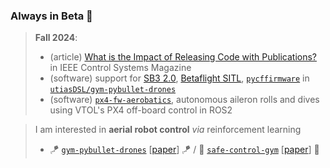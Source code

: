 ### Always in Beta 🧪

> **Fall 2024**:
> - (article) [What is the Impact of Releasing Code with Publications?](https://arxiv.org/abs/2308.10008v1) in IEEE Control Systems Magazine
> - (software) support for [SB3 2.0](https://github.com/utiasDSL/gym-pybullet-drones/blob/main/gym_pybullet_drones/examples/learn.py), [Betaflight SITL](https://github.com/utiasDSL/gym-pybullet-drones/blob/main/gym_pybullet_drones/examples/beta.py), [`pycffirmware`](https://github.com/utiasDSL/gym-pybullet-drones/blob/main/gym_pybullet_drones/examples/cf.py) in [`utiasDSL/gym-pybullet-drones`](https://github.com/utiasDSL/gym-pybullet-drones)
> - (software) [`px4-fw-aerobatics`](https://github.com/JacopoPan/px4-fw-aerobatics), autonomous aileron rolls and dives using VTOL's PX4 off-board control in ROS2

> I am interested in __aerial robot control__ _via_ reinforcement learning
> - 🪁 [`gym-pybullet-drones`](https://github.com/utiasDSL/gym-pybullet-drones) [[paper](https://arxiv.org/abs/2103.02142)] 🪁 / 🦺 [`safe-control-gym`](https://github.com/utiasDSL/safe-control-gym) [[paper](https://arxiv.org/abs/2109.06325)] 🦺

<!--
> - (article) [A Remote Sim2real Aerial Competition at IROS 2022](https://arxiv.org/abs/2308.16743)

> I occasionally write simple/demystifying __tutorials__ about robotics and computer science
> - 🧑‍💻 [`leetcode-top100-liked-questions`](https://github.com/JacopoPan/leetcode-top100-liked-questions) 🧑‍💻 / 📚 [`a-minimalist-guide`](https://github.com/JacopoPan/a-minimalist-guide) 📚

**JacopoPan/JacopoPan** is a ✨ _special_ ✨ repository because its `README.md` (this file) appears on your GitHub profile.
> **Spring 2023**: read our ["Safe Learning in Robotics" review](https://arxiv.org/abs/2108.06266) and/or re-watch our [IROS 2022 sim2real competition](https://www.youtube.com/watch?v=-il6B1XeJkI)
-->
